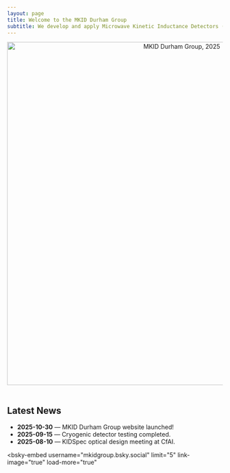 ```yaml
---
layout: page
title: Welcome to the MKID Durham Group
subtitle: We develop and apply Microwave Kinetic Inductance Detectors (MKIDs) for astronomical spectroscopy and time-domain astrophysics at Durham University.
---
```


<center><img width="800" src="/assets/img/MKID_Lab_2025.jpg" alt="MKID Durham Group, 2025" /></center>
<br>

<h2>Latest News</h2>
<ul>
  <li><b>2025-10-30</b> — MKID Durham Group website launched!</li>
  <li><b>2025-09-15</b> — Cryogenic detector testing completed.</li>
  <li><b>2025-08-10</b> — KIDSpec optical design meeting at CfAI.</li>
</ul>

<!-- Optional: Bluesky news feed -->
<script type="module" src="https://cdn.jsdelivr.net/npm/bsky-embed/dist/bsky-embed.es.js" async></script>
<bsky-embed
  username="mkidgroup.bsky.social"
  limit="5"
  link-image="true"
  load-more="true"
>
</bsky-embed>
